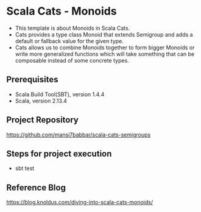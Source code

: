 # Scala Cats - Monoids

- This template is about Monoids in Scala Cats. 
- Cats provides a type class Monoid that extends Semigroup and adds a default or fallback value for the given type.
- Cats allows us to combine Monoids together to form bigger Monoids or write more generalized functions which will take something that can be composable instead of some concrete types.

## Prerequisites

- Scala Build Tool(SBT), version 1.4.4
- Scala, version 2.13.4

## Project Repository

https://github.com/mansi7babbar/scala-cats-semigroups

## Steps for project execution

- sbt test

## Reference Blog

https://blog.knoldus.com/diving-into-scala-cats-monoids/
